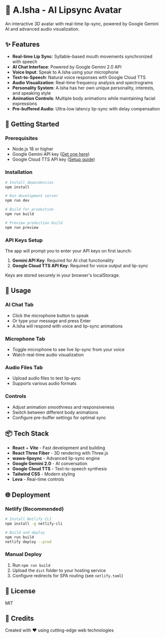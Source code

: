 # 🎤 A.Isha - AI Lipsync Avatar

An interactive 3D avatar with real-time lip-sync, powered by Google Gemini AI and advanced audio visualization.

## ✨ Features

- **Real-time Lip Sync**: Syllable-based mouth movements synchronized with speech
- **AI Chat Interface**: Powered by Google Gemini 2.0 API
- **Voice Input**: Speak to A.Isha using your microphone
- **Text-to-Speech**: Natural voice responses with Google Cloud TTS
- **Audio Visualization**: Real-time frequency analysis and spectrograms
- **Personality System**: A.Isha has her own unique personality, interests, and speaking style
- **Animation Controls**: Multiple body animations while maintaining facial expressions
- **Pre-buffered Audio**: Ultra-low latency lip-sync with delay compensation

## 🚀 Getting Started

### Prerequisites

- Node.js 18 or higher
- Google Gemini API key ([Get one here](https://makersuite.google.com/app/apikey))
- Google Cloud TTS API key ([Setup guide](https://cloud.google.com/text-to-speech/docs/before-you-begin))

### Installation

```bash
# Install dependencies
npm install

# Run development server
npm run dev

# Build for production
npm run build

# Preview production build
npm run preview
```

### API Keys Setup

The app will prompt you to enter your API keys on first launch:

1. **Gemini API Key**: Required for AI chat functionality
2. **Google Cloud TTS API Key**: Required for voice output and lip-sync

Keys are stored securely in your browser's localStorage.

## 🎨 Usage

### AI Chat Tab
- Click the microphone button to speak
- Or type your message and press Enter
- A.Isha will respond with voice and lip-sync animations

### Microphone Tab
- Toggle microphone to see live lip-sync from your voice
- Watch real-time audio visualization

### Audio Files Tab
- Upload audio files to test lip-sync
- Supports various audio formats

### Controls
- Adjust animation smoothness and responsiveness
- Switch between different body animations
- Configure pre-buffer settings for optimal sync

## 📦 Tech Stack

- **React** + **Vite** - Fast development and building
- **React Three Fiber** - 3D rendering with Three.js
- **wawa-lipsync** - Advanced lip-sync engine
- **Google Gemini 2.0** - AI conversation
- **Google Cloud TTS** - Text-to-speech synthesis
- **Tailwind CSS** - Modern styling
- **Leva** - Real-time controls

## 🌐 Deployment

### Netlify (Recommended)

```bash
# Install Netlify CLI
npm install -g netlify-cli

# Build and deploy
npm run build
netlify deploy --prod
```

### Manual Deploy

1. Run `npm run build`
2. Upload the `dist` folder to your hosting service
3. Configure redirects for SPA routing (see `netlify.toml`)

## 📝 License

MIT

## 🙏 Credits

Created with ❤️ using cutting-edge web technologies